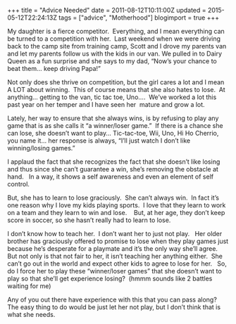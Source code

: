 +++
title = "Advice Needed"
date = 2011-08-12T10:11:00Z
updated = 2015-05-12T22:24:13Z
tags = ["advice", "Motherhood"]
blogimport = true 
+++

My daughter is a fierce competitor.&#160; Everything, and I mean everything can be turned to a competition with her.&#160; Last weekend when we were driving back to the camp site from training camp, Scott and I drove my parents van and let my parents follow us with the kids in our van. We pulled in to Dairy Queen as a fun surprise and she says to my dad, “Now’s your chance to beat them… keep driving Papa!”

Not only does she thrive on competition, but the girl cares a lot and I mean A LOT about winning.&#160; This of course means that she also hates to lose.&#160; At anything… getting to the van, tic tac toe, Uno….&#160; We’ve worked a lot this past year on her temper and I have seen her&#160; mature and grow a lot.&#160; 

Lately, her way to ensure that she always wins, is by refusing to play any game that is as she calls it “a winner/loser game.”&#160; If there is a chance she can lose, she doesn’t want to play… Tic-tac-toe, Wii, Uno, Hi Ho Cherrio, you name it… her response is always, “I’ll just watch I don’t like winning/losing games.”&#160; 

I applaud the fact that she recognizes the fact that she doesn’t like losing and thus since she can’t guarantee a win, she’s removing the obstacle at hand.&#160;&#160; In a way, it shows a self awareness and even an element of self control.&#160; 

But, she has to learn to lose graciously.&#160; She can’t always win.&#160; In fact it’s one reason why I love my kids playing sports.&#160; I love that they learn to work on a team and they learn to win and lose.&#160;&#160;&#160; But, at her age, they don’t keep score in soccer, so she hasn’t really had to learn to lose.&#160; 

I don’t know how to teach her.&#160; I don’t want her to just not play.&#160;&#160; Her older brother has graciously offered to promise to lose when they play games just because he’s desperate for a playmate and it’s the only way she’ll agree.&#160;&#160;&#160; But not only is that not fair to her, it isn’t teaching her anything either.&#160; She can’t go out in the world and expect other kids to agree to lose for her.&#160;&#160; So, do I force her to play these “winner/loser games” that she doesn’t want to play so that she’ll get experience losing?&#160; (hmmm sounds like 2 battles waiting for me)&#160; 

Any of you out there have experience with this that you can pass along?&#160; The easy thing to do would be just let her not play, but I don’t think that is what she needs.
